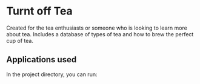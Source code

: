 # Turnt off Tea

Created for the tea enthusiasts or someone who is looking to learn more about tea. Includes a database of types of tea and how to brew the perfect cup of tea. 

## Applications used

In the project directory, you can run:

